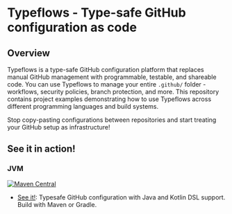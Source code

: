 # Typeflows - Type-safe GitHub configuration as code

## Overview

Typeflows is a type-safe GitHub configuration platform that replaces manual GitHub management with programmable, testable, and shareable code. You can use Typeflows to manage your entire `.github/` folder - workflows, security policies, branch protection, and more. This repository contains project examples demonstrating how to use Typeflows across different programming languages and build systems.

Stop copy-pasting configurations between repositories and start treating your GitHub setup as infrastructure!

## See it in action!

### JVM
[![Maven Central](https://img.shields.io/maven-central/v/io.typeflows/typeflows-bom?label=typeflows)](https://search.maven.org/artifact/io.typeflows/typeflows-bom)
- [See it!](jvm/): Typesafe GitHub configuration with Java and Kotlin DSL support. Build with Maven or Gradle.
